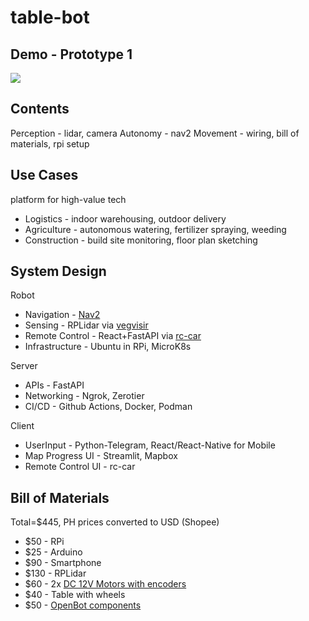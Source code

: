 # table-bot

## Demo - Prototype 1
![](demo.gif)

## Contents
Perception - lidar, camera
Autonomy - nav2
Movement - wiring, bill of materials, rpi setup

## Use Cases
platform for high-value tech
* Logistics - indoor warehousing, outdoor delivery
* Agriculture - autonomous watering, fertilizer spraying, weeding
* Construction - build site monitoring, floor plan sketching

## System Design
Robot
* Navigation - [Nav2](https://navigation.ros.org/)
* Sensing - RPLidar via [vegvisir](https://github.com/ncdejito/vegvisir)
* Remote Control - React+FastAPI via [rc-car](https://github.com/ncdejito/rc-car)
* Infrastructure - Ubuntu in RPi, MicroK8s

Server
* APIs - FastAPI
* Networking - Ngrok, Zerotier
* CI/CD - Github Actions, Docker, Podman

Client
* UserInput - Python-Telegram, React/React-Native for Mobile
* Map Progress UI - Streamlit, Mapbox
* Remote Control UI - rc-car

## Bill of Materials
Total=$445, PH prices converted to USD (Shopee)
* $50 - RPi
* $25 - Arduino
* $90 - Smartphone
* $130 - RPLidar
* $60 - 2x [DC 12V Motors with encoders](https://www.amazon.com/dp/B0792RX5X1?psc=1&ref=ppx_yo2ov_dt_b_product_details)
* $40 - Table with wheels
* $50 - [OpenBot components](https://github.com/isl-org/OpenBot/tree/master/body/diy#bill-of-materials)
